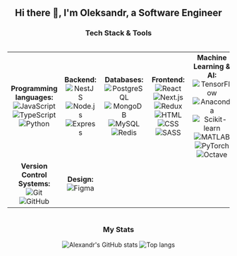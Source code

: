   <h2 align="center">Hi there 👋, I'm Oleksandr, a Software Engineer</h2>
<h3 align="center">Tech Stack & Tools</h3>

<div style="display: flex; align-items: flex-start; align: center">
  <table align="center">
    <tr>
      <td align="center"  width="88">
        <strong>Programming languages:</strong><br/>
        <img src="https://skillicons.dev/icons?i=js" hspace="2" title="JavaScript"/>
        <img src="https://skillicons.dev/icons?i=ts" hspace="2" title="TypeScript"/>
        <img src="https://skillicons.dev/icons?i=py" hspace="2" title="Python"/>
      </td>
      <td align="center" width="88">
        <strong>Backend:</strong><br/>
        <img src="https://skillicons.dev/icons?i=nestjs" hspace="2" title="NestJS"/>
        <img src="https://skillicons.dev/icons?i=nodejs" hspace="2" title="Node.js"/>
        <img src="https://skillicons.dev/icons?i=express" hspace="2" title="Express"/>
      </td>
      <td align="center" width="88">
        <strong>Databases:</strong><br/>
        <img src="https://skillicons.dev/icons?i=postgres" hspace="2" title="PostgreSQL"/>
        <img src="https://skillicons.dev/icons?i=mongodb" hspace="2" title="MongoDB"/>
        <img src="https://skillicons.dev/icons?i=mysql" hspace="2" title="MySQL"/>
        <img src="https://skillicons.dev/icons?i=redis" hspace="2" title="Redis"/>
      </td>
      <td align="center" width="88">
        <strong>Frontend:</strong><br/>
        <img src="https://skillicons.dev/icons?i=react" hspace="2" title="React"/>
        <img src="https://skillicons.dev/icons?i=nextjs" hspace="2" title="Next.js"/>
        <img src="https://skillicons.dev/icons?i=redux" hspace="2" title="Redux"/>
        <img src="https://skillicons.dev/icons?i=html" hspace="2" title="HTML"/>
        <img src="https://skillicons.dev/icons?i=css" hspace="2" title="CSS"/>
        <img src="https://skillicons.dev/icons?i=sass" hspace="2" title="SASS"/>
      </td>
      <td align="center" width="88">
        <strong>Machine Learning & AI:</strong><br/>
        <img src="https://skillicons.dev/icons?i=tensorflow" hspace="2" title="TensorFlow"/>
        <img src="https://skillicons.dev/icons?i=anaconda" hspace="2" title="Anaconda"/>
        <img src="https://skillicons.dev/icons?i=sklearn" hspace="2" title="Scikit-learn"/>
        <img src="https://skillicons.dev/icons?i=matlab" hspace="2" title="MATLAB"/>
        <img src="https://skillicons.dev/icons?i=pytorch" hspace="2" title="PyTorch"/>
        <img src="https://skillicons.dev/icons?i=octave" hspace="2" title="Octave"/>
      </td>
      <td align="center" width="88">
        <strong>DevOps:</strong><br/>
        <img src="https://skillicons.dev/icons?i=docker" hspace="2" title="Docker"/>
        <img src="https://skillicons.dev/icons?i=kubernetes" hspace="2" title="Kubernetes"/>
        <img src="https://skillicons.dev/icons?i=aws" hspace="2" title="AWS"/>
        <img src="https://skillicons.dev/icons?i=nginx" hspace="2" title="Nginx"/>
      </td>
      <td align="center" width="88">
        <strong>OS:</strong><br/>
        <img src="https://skillicons.dev/icons?i=apple" hspace="2" title="Mac OS"/>
        <img src="https://skillicons.dev/icons?i=linux" hspace="2" title="Linux"/>
        <img src="https://skillicons.dev/icons?i=ubuntu" hspace="2" title="Ubuntu"/>
      </td>
      <td align="center" width="88">
        <strong>Package Managers:</strong><br/>
        <img src="https://skillicons.dev/icons?i=npm" hspace="2" title="NPM"/>
        <img src="https://skillicons.dev/icons?i=yarn" hspace="2" title="Yarn"/>
      </td>
      <td align="center" width="88">
        <strong>Test:</strong><br/>
        <img src="https://skillicons.dev/icons?i=postman" hspace="2" title="Postman"/>
      </td>
    </tr>
    <td align="center" width="88">
      <strong>Version Control Systems:</strong><br/>
      <img src="https://skillicons.dev/icons?i=git" hspace="2" title="Git"/>
      <img src="https://skillicons.dev/icons?i=github" hspace="2" title="GitHub"/>
    </td>
    <td align="center" width="88">
      <strong>Design:</strong><br/>
      <img src="https://skillicons.dev/icons?i=figma" hspace="2" title="Figma"/>
    </td>
  </table>
</div>
  
<h3 align="center">My Stats</h3>
<div align="center">
  <img alt="Alexandr's GitHub stats" src="https://github-readme-stats.vercel.app/api?username=seemyoon&show_icons=true&theme=transparent"/>
  <img alt="Top langs" src="https://github-readme-stats.vercel.app/api/top-langs/?username=seemyoon&layout=compact&langs_count=8&theme=transparent"/>
</div>  
